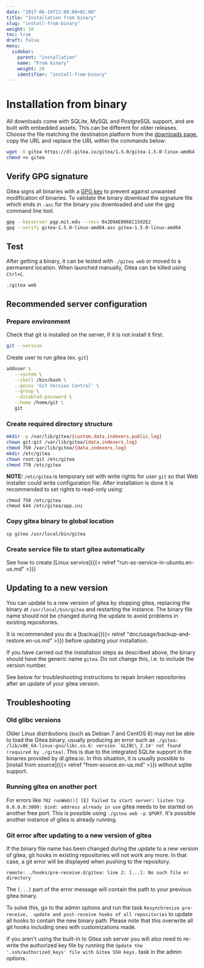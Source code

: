 ```yaml
---
date: "2017-06-19T12:00:00+02:00"
title: "Installation from binary"
slug: "install-from-binary"
weight: 10
toc: true
draft: false
menu:
  sidebar:
    parent: "installation"
    name: "From binary"
    weight: 20
    identifier: "install-from-binary"
---
```


# Installation from binary

All downloads come with SQLite, MySQL and PostgreSQL support, and are built with
embedded assets. This can be different for older releases. Choose the file matching
the destination platform from the [downloads page](https://dl.gitea.io/gitea), copy
the URL and replace the URL within the commands below:

```sh
wget -O gitea https://dl.gitea.io/gitea/1.5.0/gitea-1.5.0-linux-amd64
chmod +x gitea
```

## Verify GPG signature
Gitea signs all binaries with a [GPG key](https://pgp.mit.edu/pks/lookup?op=vindex&fingerprint=on&search=0x2D9AE806EC1592E2) to prevent against unwanted modification of binaries. To validate the binary download the signature file which ends in `.asc` for the binary you downloaded and use the gpg command line tool.

```sh
gpg --keyserver pgp.mit.edu --recv 0x2D9AE806EC1592E2
gpg --verify gitea-1.5.0-linux-amd64.asc gitea-1.5.0-linux-amd64
```

## Test

After getting a binary, it can be tested with `./gitea web` or moved to a permanent
location. When launched manually, Gitea can be killed using `Ctrl+C`.

```
./gitea web
```

## Recommended server configuration

### Prepare environment

Check that git is installed on the server, if it is not install it first.
```sh
git --version
```

Create user to run gitea (ex. `git`)
```sh
adduser \
   --system \
   --shell /bin/bash \
   --gecos 'Git Version Control' \
   --group \
   --disabled-password \
   --home /home/git \
   git
```

### Create required directory structure

```sh
mkdir -p /var/lib/gitea/{custom,data,indexers,public,log}
chown git:git /var/lib/gitea/{data,indexers,log}
chmod 750 /var/lib/gitea/{data,indexers,log}
mkdir /etc/gitea
chown root:git /etc/gitea
chmod 770 /etc/gitea
```

**NOTE:** `/etc/gitea` is temporary set with write rights for user `git` so that Web installer could write configuration file. After installation is done it is recommended to set rights to read-only using:
```
chmod 750 /etc/gitea
chmod 644 /etc/gitea/app.ini
```

### Copy gitea binary to global location

```
cp gitea /usr/local/bin/gitea
```

### Create service file to start gitea automatically

See how to create [Linux service]({{< relref "run-as-service-in-ubuntu.en-us.md" >}})

## Updating to a new version

You can update to a new version of gitea by stopping gitea, replacing the binary at `/usr/local/bin/gitea` and restarting the instance. 
The binary file name should not be changed during the update to avoid problems 
in existing repositories. 

It is recommended you do a [backup]({{< relref "doc/usage/backup-and-restore.en-us.md" >}}) before updating your installation.

If you have carried out the installation steps as described above, the binary should 
have the generic name `gitea`. Do not change this, i.e. to include the version number. 

See below for troubleshooting instructions to repair broken repositories after 
an update of your gitea version.

## Troubleshooting

### Old glibc versions

Older Linux distributions (such as Debian 7 and CentOS 6) may not be able to load the
Gitea binary, usually producing an error such as ```./gitea: /lib/x86_64-linux-gnu/libc.so.6:
version `GLIBC\_2.14' not found (required by ./gitea)```. This is due to the integrated
SQLite support in the binaries provided by dl.gitea.io. In this situation, it is usually
possible to [install from source]({{< relref "from-source.en-us.md" >}}) without sqlite
support.

### Running gitea on another port

For errors like `702 runWeb()] [E] Failed to start server: listen tcp 0.0.0.0:3000:
bind: address already in use` gitea needs to be started on another free port. This
is possible using `./gitea web -p $PORT`. It's possible another instance of gitea
is already running.

### Git error after updating to a new version of gitea

If the binary file name has been changed during the update to a new version of gitea, 
git hooks in existing repositories will not work any more. In that case, a git 
error will be displayed when pushing to the repository.

```
remote: ./hooks/pre-receive.d/gitea: line 2: [...]: No such file or directory
```

The `[...]` part of the error message will contain the path to your previous gitea 
binary.

To solve this, go to the admin options and run the task `Resynchronize pre-receive, 
update and post-receive hooks of all repositories` to update all hooks to contain
the new binary path. Please note that this overwrite all git hooks including ones
with customizations made.

If you aren't using the built-in to Gitea ssh server you will also need to re-write
the authorized key file by running the `Update the '.ssh/authorized_keys' file with
Gitea SSH keys.` task in the admin options.
